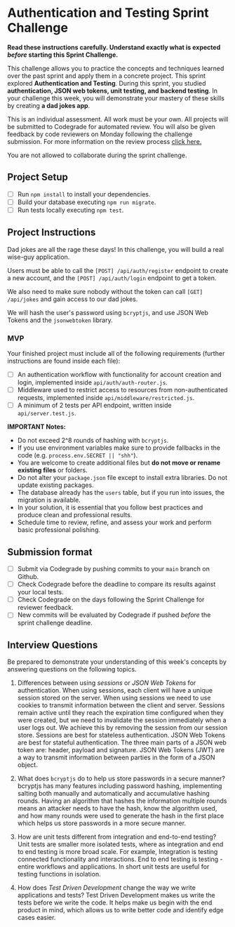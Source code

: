 # Authentication and Testing Sprint Challenge

**Read these instructions carefully. Understand exactly what is expected _before_ starting this Sprint Challenge.**

This challenge allows you to practice the concepts and techniques learned over the past sprint and apply them in a concrete project. This sprint explored **Authentication and Testing**. During this sprint, you studied **authentication, JSON web tokens, unit testing, and backend testing**. In your challenge this week, you will demonstrate your mastery of these skills by creating **a dad jokes app**.

This is an individual assessment. All work must be your own. All projects will be submitted to Codegrade for automated review. You will also be given feedback by code reviewers on Monday following the challenge submission. For more information on the review process [click here.](https://www.notion.so/bloomtech/How-to-View-Feedback-in-CodeGrade-c5147cee220c4044a25de28bcb6bb54a)

You are not allowed to collaborate during the sprint challenge.

## Project Setup

- [ ] Run `npm install` to install your dependencies.
- [ ] Build your database executing `npm run migrate`.
- [ ] Run tests locally executing `npm test`.

## Project Instructions

Dad jokes are all the rage these days! In this challenge, you will build a real wise-guy application.

Users must be able to call the `[POST] /api/auth/register` endpoint to create a new account, and the `[POST] /api/auth/login` endpoint to get a token.

We also need to make sure nobody without the token can call `[GET] /api/jokes` and gain access to our dad jokes.

We will hash the user's password using `bcryptjs`, and use JSON Web Tokens and the `jsonwebtoken` library.

### MVP

Your finished project must include all of the following requirements (further instructions are found inside each file):

- [ ] An authentication workflow with functionality for account creation and login, implemented inside `api/auth/auth-router.js`.
- [ ] Middleware used to restrict access to resources from non-authenticated requests, implemented inside `api/middleware/restricted.js`.
- [ ] A minimum of 2 tests per API endpoint, written inside `api/server.test.js`.

**IMPORTANT Notes:**

- Do not exceed 2^8 rounds of hashing with `bcryptjs`.
- If you use environment variables make sure to provide fallbacks in the code (e.g. `process.env.SECRET || "shh"`).
- You are welcome to create additional files but **do not move or rename existing files** or folders.
- Do not alter your `package.json` file except to install extra libraries. Do not update existing packages.
- The database already has the `users` table, but if you run into issues, the migration is available.
- In your solution, it is essential that you follow best practices and produce clean and professional results.
- Schedule time to review, refine, and assess your work and perform basic professional polishing.

## Submission format

- [ ] Submit via Codegrade by pushing commits to your `main` branch on Github.
- [ ] Check Codegrade before the deadline to compare its results against your local tests.
- [ ] Check Codegrade on the days following the Sprint Challenge for reviewer feedback.
- [ ] New commits will be evaluated by Codegrade if pushed _before_ the sprint challenge deadline.

## Interview Questions

Be prepared to demonstrate your understanding of this week's concepts by answering questions on the following topics.

1. Differences between using _sessions_ or _JSON Web Tokens_ for authentication.
When using sessions, each client will have a unique session stored on the server. When using sessions we need to use cookies to transmit information between the client and server. Sessions remain active until they reach the expiration time configured when they were created, but we need to invalidate the session immediately when a user logs out. We achieve this by removing the session from our session store. Sessions are best for stateless authentication. JSON Web Tokens are best for stateful authentication. The three main parts of a JSON web token are: header, payload and signature. JSON Web Tokens (JWT) are a way to transmit information between parties in the form of a JSON object. 


2. What does `bcryptjs` do to help us store passwords in a secure manner?
bcryptjs has many features including password hashing, implementing salting both manually and automatically and accumulative hashing rounds. Having an algorithm that hashes the information multiple rounds means an attacker needs to have the hash, know the algorithm used, and how many rounds were used to generate the hash in the first place which helps us store passwords in a more secure manner. 


3. How are unit tests different from integration and end-to-end testing?
Unit tests are smaller more isolated tests, where as integration and end to end testing is more broad scale. For example, Integration is testing connected functionality and interactions. End to end testing is testing - entire workflows and applications. In short unit tests are useful for testing functions in isolation. 


4. How does _Test Driven Development_ change the way we write applications and tests?
Test Driven Development makes us write the tests before we write the code. It helps make us begin with the end product in mind, which allows us to write better code and identify edge cases easier.

